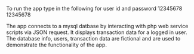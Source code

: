 To run the app type in the following for user id and password
12345678
12345678

The app connects to a mysql datbase by interacting with php web service scripts via JSON request.
It displays transaction data for a logged in user.
The database info, users, transaction data are fictional and are used to demonstrate the functionality of the app.
